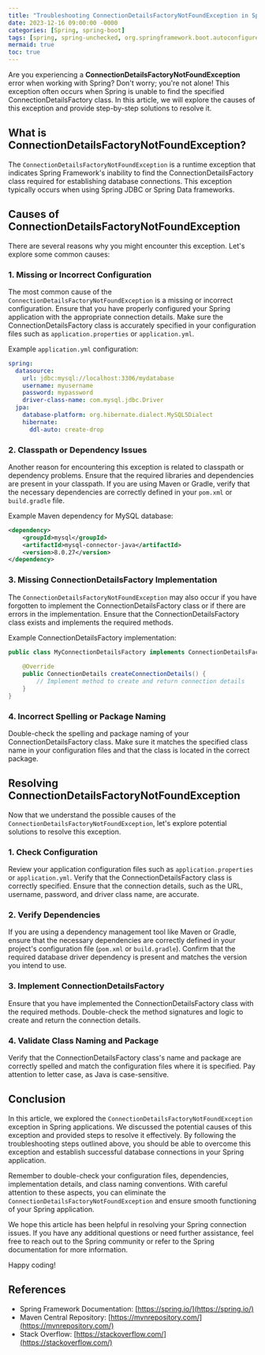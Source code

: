 ```yaml
---
title: "Troubleshooting ConnectionDetailsFactoryNotFoundException in Spring"
date: 2023-12-16 09:00:00 -0000
categories: [Spring, spring-boot]
tags: [spring, spring-unchecked, org.springframework.boot.autoconfigure.service.connection]
mermaid: true
toc: true
---
```



Are you experiencing a **ConnectionDetailsFactoryNotFoundException** error when working with Spring? Don't worry; you're not alone! This exception often occurs when Spring is unable to find the specified ConnectionDetailsFactory class. In this article, we will explore the causes of this exception and provide step-by-step solutions to resolve it.

## What is ConnectionDetailsFactoryNotFoundException?

The `ConnectionDetailsFactoryNotFoundException` is a runtime exception that indicates Spring Framework's inability to find the ConnectionDetailsFactory class required for establishing database connections. This exception typically occurs when using Spring JDBC or Spring Data frameworks.

## Causes of ConnectionDetailsFactoryNotFoundException

There are several reasons why you might encounter this exception. Let's explore some common causes:

### 1. Missing or Incorrect Configuration

The most common cause of the `ConnectionDetailsFactoryNotFoundException` is a missing or incorrect configuration. Ensure that you have properly configured your Spring application with the appropriate connection details. Make sure the ConnectionDetailsFactory class is accurately specified in your configuration files such as `application.properties` or `application.yml`.

Example `application.yml` configuration:

```yaml
spring:
  datasource:
    url: jdbc:mysql://localhost:3306/mydatabase
    username: myusername
    password: mypassword
    driver-class-name: com.mysql.jdbc.Driver
  jpa:
    database-platform: org.hibernate.dialect.MySQL5Dialect
    hibernate:
      ddl-auto: create-drop
```

### 2. Classpath or Dependency Issues

Another reason for encountering this exception is related to classpath or dependency problems. Ensure that the required libraries and dependencies are present in your classpath. If you are using Maven or Gradle, verify that the necessary dependencies are correctly defined in your `pom.xml` or `build.gradle` file.

Example Maven dependency for MySQL database:

```xml
<dependency>
    <groupId>mysql</groupId>
    <artifactId>mysql-connector-java</artifactId>
    <version>8.0.27</version>
</dependency>
```

### 3. Missing ConnectionDetailsFactory Implementation

The `ConnectionDetailsFactoryNotFoundException` may also occur if you have forgotten to implement the ConnectionDetailsFactory class or if there are errors in the implementation. Ensure that the ConnectionDetailsFactory class exists and implements the required methods.

Example ConnectionDetailsFactory implementation:

```java
public class MyConnectionDetailsFactory implements ConnectionDetailsFactory {
    
    @Override
    public ConnectionDetails createConnectionDetails() {
        // Implement method to create and return connection details
    }
}
```

### 4. Incorrect Spelling or Package Naming

Double-check the spelling and package naming of your ConnectionDetailsFactory class. Make sure it matches the specified class name in your configuration files and that the class is located in the correct package.

## Resolving ConnectionDetailsFactoryNotFoundException

Now that we understand the possible causes of the `ConnectionDetailsFactoryNotFoundException`, let's explore potential solutions to resolve this exception.

### 1. Check Configuration

Review your application configuration files such as `application.properties` or `application.yml`. Verify that the ConnectionDetailsFactory class is correctly specified. Ensure that the connection details, such as the URL, username, password, and driver class name, are accurate.

### 2. Verify Dependencies

If you are using a dependency management tool like Maven or Gradle, ensure that the necessary dependencies are correctly defined in your project's configuration file (`pom.xml` or `build.gradle`). Confirm that the required database driver dependency is present and matches the version you intend to use.

### 3. Implement ConnectionDetailsFactory

Ensure that you have implemented the ConnectionDetailsFactory class with the required methods. Double-check the method signatures and logic to create and return the connection details.

### 4. Validate Class Naming and Package

Verify that the ConnectionDetailsFactory class's name and package are correctly spelled and match the configuration files where it is specified. Pay attention to letter case, as Java is case-sensitive.

## Conclusion

In this article, we explored the `ConnectionDetailsFactoryNotFoundException` exception in Spring applications. We discussed the potential causes of this exception and provided steps to resolve it effectively. By following the troubleshooting steps outlined above, you should be able to overcome this exception and establish successful database connections in your Spring application.

Remember to double-check your configuration files, dependencies, implementation details, and class naming conventions. With careful attention to these aspects, you can eliminate the `ConnectionDetailsFactoryNotFoundException` and ensure smooth functioning of your Spring application.

We hope this article has been helpful in resolving your Spring connection issues. If you have any additional questions or need further assistance, feel free to reach out to the Spring community or refer to the Spring documentation for more information.

Happy coding!

## References

- Spring Framework Documentation: [https://spring.io/](https://spring.io/)
- Maven Central Repository: [https://mvnrepository.com/](https://mvnrepository.com/)
- Stack Overflow: [https://stackoverflow.com/](https://stackoverflow.com/)